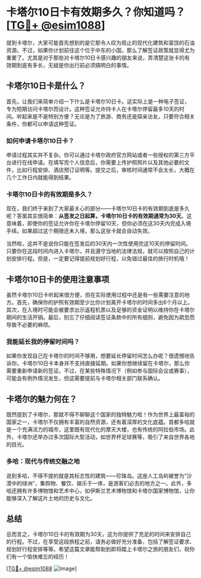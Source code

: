 # 卡塔尔10日卡有效期多久？你知道吗？[[TG💪+ @esim1088](https://t.me/s/esim1088)]

提到卡塔尔，大家可能首先想到的是它那令人叹为观止的现代化建筑和富饶的石油资源。不过，如果你计划前往这个位于中东的小国，那么了解签证政策就显得尤为重要了。尤其是对于那些对卡塔尔10日卡感兴趣的朋友来说，弄清楚这张卡的有效期到底有多长，无疑是你出行前必须搞明白的事情。

## 卡塔尔10日卡是什么？

首先，让我们来简单介绍一下什么是卡塔尔10日卡。这实际上是一种电子签证，专为短期访问卡塔尔而设计。这种签证允许持卡人在卡塔尔停留最多10天的时间。听起来是不是特别方便？无论是为了旅游、商务还是探亲访友，只要符合相关条件，你都可以申请这种签证。

### 如何申请卡塔尔10日卡？

申请过程其实并不复杂。你可以通过卡塔尔政府官方网站或者一些授权的第三方平台进行在线申请。在填写完个人信息后，你需要上传护照照片以及其他必要的文件，比如行程安排、酒店预订证明等。提交之后，审核时间通常不会太长，大概在几个工作日内就能得到结果。

### 卡塔尔10日卡的有效期是多久？

现在，我们终于来到了大家最关心的部分——卡塔尔10日卡的有效期到底是多久呢？答案其实很简单：**从签发之日起算，卡塔尔10日卡的有效期通常为30天**。这意味着，即使你的签证允许你在卡塔尔停留10天，但你必须在这30天内完成入境手续。如果超过这个期限还未入境，那么这张卡就会自动失效。

当然啦，这并不是说你只能在签发后的30天内一次性使用完这10天的停留时间。只要你在这段时间内进入卡塔尔，并且遵守当地的法律法规，就可以按照自己的计划安排行程。但是，一定要记得提前规划好行程，以免错过最佳的旅行时机哦！

## 卡塔尔10日卡的使用注意事项

虽然卡塔尔10日卡听起来很方便，但在实际使用过程中还是有一些需要注意的地方。首先，确保你的护照有效期至少比你计划离开卡塔尔的时间多出6个月以上。其次，在入境时可能会被要求出示返程机票以及足够的资金证明以维持你在卡塔尔期间的生活开销。最后，别忘了仔细阅读签证条款中的所有细则，避免因为疏忽而导致不必要的麻烦。

### 我能延长我的停留时间吗？

如果你发现自己在卡塔尔的时间不够用，想要延长停留时间怎么办呢？很遗憾地告诉你，卡塔尔10日卡本身并不支持直接延期。如果你想继续留在卡塔尔，那么你需要重新申请新的签证。不过，在某些特殊情况下（例如参与国际会议或赛事），可能会有例外情况发生，但这需要提前与卡塔尔相关部门联系确认。

## 卡塔尔的魅力何在？

既然提到了卡塔尔，那就不得不聊聊这个国家的独特魅力啦！作为世界上最富裕的国家之一，卡塔尔不仅拥有丰富的自然资源，还有着深厚的文化底蕴。首都多哈就是一个充满活力的城市，这里既有现代化的摩天大楼，也有传统的阿拉伯市场。此外，卡塔尔还举办过多次国际大型活动，如世界杯足球赛等，吸引了来自世界各地的目光。

### 多哈：现代与传统交融之地

说到多哈，不得不提的就是其标志性的建筑——珍珠岛。这座人工岛屿被誉为“沙漠中的绿洲”，集购物、餐饮、娱乐于一体，是游客们必去的地方之一。此外，多哈还拥有许多博物馆和艺术中心，如伊斯兰艺术博物馆和卡塔尔国家博物馆，让你能够深入了解这片土地的历史与文化。

## 总结

总而言之，卡塔尔10日卡的有效期为30天，这为你提供了充足的时间来安排自己的行程。不过，在享受这段旅程之前，请务必做好充分准备，包括了解签证要求、规划好行程安排等等。希望这篇文章能帮助到即将踏上卡塔尔之旅的朋友们，祝你们有一个愉快难忘的经历！

[[TG💪+ @esim1088](https://t.me/s/esim1088) ![Image](https://i.postimg.cc/4NQfJmqS/Snipaste-2025-05-13-00-14-12.png)]